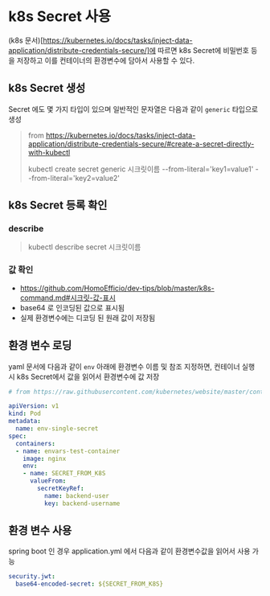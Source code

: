 # k8s Secret 사용

(k8s 문서)[https://kubernetes.io/docs/tasks/inject-data-application/distribute-credentials-secure/]에 따르면 k8s Secret에 비밀번호 등을 저장하고 이를 컨테이너의 환경변수에 담아서 사용할 수 있다.


## k8s Secret 생성

Secret 에도 몇 가지 타입이 있으며 일반적인 문자열은 다음과 같이 `generic` 타입으로 생성

>from https://kubernetes.io/docs/tasks/inject-data-application/distribute-credentials-secure/#create-a-secret-directly-with-kubectl  
>
>kubectl create secret generic 시크릿이름 --from-literal='key1=value1' --from-literal='key2=value2'


## k8s Secret 등록 확인

### describe

>kubectl describe secret 시크릿이름

### 값 확인

- https://github.com/HomoEfficio/dev-tips/blob/master/k8s-command.md#시크릿-값-표시
- base64 로 인코딩된 값으로 표시됨
- 실제 환경변수에는 디코딩 된 원래 값이 저장됨


## 환경 변수 로딩

yaml 문서에 다음과 같이 `env` 아래에 환경변수 이름 및 참조 지정하면, 컨테이너 실행 시 k8s Secret에서 값을 읽어서 환경변수에 값 저장

```yaml
# from https://raw.githubusercontent.com/kubernetes/website/master/content/en/examples/pods/inject/pod-single-secret-env-variable.yaml

apiVersion: v1
kind: Pod
metadata:
  name: env-single-secret
spec:
  containers:
  - name: envars-test-container
    image: nginx
    env:
    - name: SECRET_FROM_K8S
      valueFrom:
        secretKeyRef:
          name: backend-user
          key: backend-username
```


## 환경 변수 사용

spring boot 인 경우 application.yml 에서 다음과 같이 환경변수값을 읽어서 사용 가능

```yaml
security.jwt:
  base64-encoded-secret: ${SECRET_FROM_K8S}
```
